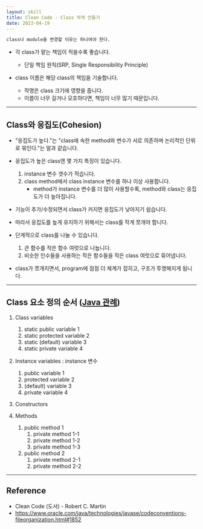 ```yaml
---
layout: skill
title: Clean Code - Class 작게 만들기
date: 2023-04-19
---
```





```txt
class나 module을 변경할 이유는 하나여야 한다.
```

- 각 class가 맡는 책임이 적을수록 좋습니다.
    - 단일 책임 원칙(SRP, Single Responsibility Principle)

- class 이름은 해당 class의 책임을 기술합니다.
    - 작명은 class 크기에 영향을 줍니다.
    - 이름이 너무 길거나 모호하다면, 책임이 너무 많기 때문입니다.




---




## Class와 응집도(Cohesion)

- "응집도가 높다."는 "class에 속한 method와 변수가 서로 의존하며 논리적인 단위로 묶인다."는 말과 같습니다.

- 응집도가 높은 class엔 몇 가지 특징이 있습니다.
    1. instance 변수 갯수가 적습니다.
    2. class method에서 class instance 변수를 하나 이상 사용합니다.
        - method가 instance 변수를 더 많이 사용할수록, method와 class는 응집도가 더 높아집니다.

- 기능이 추가/수정되면서 class가 커지면 응집도가 낮아지기 쉽습니다.
- 따라서 응집도를 높게 유지하기 위해서는 class를 작게 쪼개야 합니다.
- 단계적으로 class를 나눌 수 있습니다.
    1. 큰 함수를 작은 함수 여럿으로 나눕니다.
    2. 비슷한 인수들을 사용하는 작은 함수들을 작은 class 여럿으로 묶어냅니다.
- class가 쪼개지면서, program에 점점 더 체계가 잡히고, 구조가 투명해지게 됩니다.




---




## Class 요소 정의 순서 ([Java 관례](https://www.oracle.com/java/technologies/javase/codeconventions-fileorganization.html#1852))

1. Class variables
    1. static public variable 1
    2. static protected variable 2
    3. static (default) variable 3
    4. static private variable 4

2. Instance variables : instance 변수
    1. public variable 1
    2. protected variable 2
    3. (default) variable 3
    4. private variable 4

3. Constructors

4. Methods
    1. public method 1
        1. private method 1-1
        2. private method 1-2
        2. private method 1-3
    2. public method 2
        1. private method 2-1
        2. private method 2-2




---




## Reference

- Clean Code (도서) - Robert C. Martin
- <https://www.oracle.com/java/technologies/javase/codeconventions-fileorganization.html#1852>

